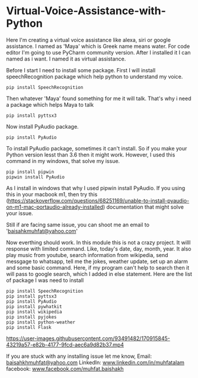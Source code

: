 # Virtual-Voice-Assistance-with-Python
Here I'm creating a virtual voice assistance like alexa, siri or google assistance. I named as 'Maya' which is Greek name means water. For code editor I'm going to use PyCharm community version. After I installed it I can named as i want. I named it as virtual assistance. 

Before I start I need to install some package.
First I will install speechRecognition package which help python to understand my voice.
```
pip install SpeechRecognition
```
Then whatever 'Maya' found something for me it will talk. That's why i need a package which helps Maya to talk
```
pip install pyttsx3
```

Now install PyAudio package. 
```
pip install PyAudio
```
To install PyAudio package, sometimes it can't install. So if you make your Python version lesst than 3.6 then it might work. However, I used this command in my windows, that solve my issue.

```
pip install pipwin
pipwin install PyAudio
```
As I install in windows that why I used pipwin install PyAudio. If you using this in your macbook m1, then try this (https://stackoverflow.com/questions/68251169/unable-to-install-pyaudio-on-m1-mac-portaudio-already-installed) documentation that might solve your issue.  

Still if are facing same issue, you can shoot me an email to 'baisahkmuhfat@yahoo.com'

Now everthing should work. 
In this module this is not a crazy project. It willl response with limited command. Like, today's date, day, month, year. It also play music from youtube, search information from wikipedia, send messgage to whatsapp, tell me the jokes, weather update, set up an alarm and some basic command. Here, if my program can't help to search then it will pass to google search, which I added in else statement. 
Here are the list of package I was need to install
```
pip install SpeechRecognition
pip install pyttsx3
pip install PyAudio
pip install pywhatkit
pip install wikipedia
pip install pyjokes
pip install python-weather
pip install Flask
```

https://user-images.githubusercontent.com/93491482/170915845-43219a57-e82b-4177-9fcd-aec6a9d82b37.mp4


If you are stuck with any installing issue let me know, 
Email: baisahkhmuhfat@yahoo.com
LinkedIn: www.linkedin.com/in/muhfatalam
facebook: www.facebook.com/muhfat.baishakh


